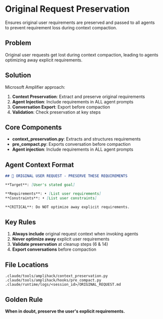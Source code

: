 # Original Request Preservation

Ensures original user requirements are preserved and passed to all agents to prevent requirement loss during context compaction.

## Problem

Original user requests get lost during context compaction, leading to agents optimizing away explicit requirements.

## Solution

Microsoft Amplifier approach:

1. **Context Preservation**: Extract and preserve original requirements
2. **Agent Injection**: Include requirements in ALL agent prompts
3. **Conversation Export**: Export before compaction
4. **Validation**: Check preservation at key steps

## Core Components

- **context_preservation.py**: Extracts and structures requirements
- **pre_compact.py**: Exports conversation before compaction
- **Agent injection**: Include requirements in ALL agent prompts

## Agent Context Format

```markdown
## 🎯 ORIGINAL USER REQUEST - PRESERVE THESE REQUIREMENTS

**Target**: [User's stated goal]

**Requirements**: • [List user requirements]
**Constraints**: • [List user constraints]

**CRITICAL**: Do NOT optimize away explicit requirements.
```

## Key Rules

1. **Always include** original request context when invoking agents
2. **Never optimize away** explicit user requirements
3. **Validate preservation** at cleanup steps (6 & 14)
4. **Export conversations** before compaction

## File Locations

```
.claude/tools/amplihack/context_preservation.py
.claude/tools/amplihack/hooks/pre_compact.py
.claude/runtime/logs/<session_id>/ORIGINAL_REQUEST.md
```

## Golden Rule

**When in doubt, preserve the user's explicit requirements.**
